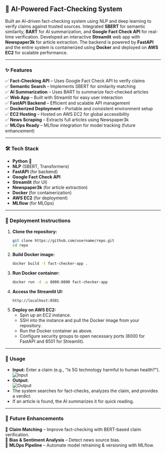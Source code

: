 ## 📰 **AI-Powered Fact-Checking System**

Built an AI-driven fact-checking system using NLP and deep learning to verify claims against trusted sources. Integrated **SBERT** for semantic similarity, **BART** for AI summarization, and **Google Fact Check API** for real-time verification. Developed an interactive **Streamlit** web app with **Newspaper3k** for article extraction. The backend is powered by **FastAPI** and the entire system is containerized using **Docker** and deployed on **AWS EC2** for scalable performance.

---

### ✨ **Features**

✅ **Fact-Checking API** – Uses Google Fact Check API to verify claims  
✅ **Semantic Search** – Implements SBERT for similarity matching  
✅ **AI Summarization** – Uses BART to summarize fact-checked articles  
✅ **Web App** – Built with Streamlit for easy user interaction  
✅ **FastAPI Backend** – Efficient and scalable API management  
✅ **Dockerized Deployment** – Portable and consistent environment setup  
✅ **EC2 Hosting** – Hosted on AWS EC2 for global accessibility  
✅ **News Scraping** – Extracts full articles using Newspaper3k  
✅ **MLOps Ready** – MLflow integration for model tracking (future enhancement)  

---

### 🛠️ **Tech Stack**

- **Python** 🐍  
- **NLP** (SBERT, Transformers)  
- **FastAPI** (for backend)  
- **Google Fact Check API**  
- **Streamlit** (for UI)  
- **Newspaper3k** (for article extraction)  
- **Docker** (for containerization)  
- **AWS EC2** (for deployment)  
- **MLflow** (for MLOps)  

---

### 🚀 **Deployment Instructions**

1. **Clone the repository:**  
   ```bash
   git clone https://github.com/username/repo.git
   cd repo
   ```
2. **Build Docker image:**  
   ```bash
   docker build -t fact-checker-app .
   ```
3. **Run Docker container:**  
   ```bash
   docker run -d -p 8000:8000 fact-checker-app
   ```
4. **Access the Streamlit UI:**  
   ```
   http://localhost:8501
   ```
5. **Deploy on AWS EC2:**  
   - Spin up an EC2 instance.  
   - SSH into the instance and pull the Docker image from your repository.  
   - Run the Docker container as above.  
   - Configure security groups to open necessary ports (8000 for FastAPI and 8501 for Streamlit).  

---

### 🎯 **Usage**

- **Input:** Enter a claim (e.g., "Is 5G technology harmful to human health?").  
  ![Input](https://github.com/user-attachments/assets/139c4363-4310-4114-8ea9-c074b84245cb)  
- **Output:**  
  ![Output](https://github.com/user-attachments/assets/146bf9a3-c378-4841-b942-1ebf5187f6d2)  
- The system searches for fact-checks, analyzes the claim, and provides a verdict.  
- If an article is found, the AI summarizes it for quick reading.  

---

### 📌 **Future Enhancements**

🔹 **Claim Matching** – Improve fact-checking with BERT-based claim verification.  
🔹 **Bias & Sentiment Analysis** – Detect news source bias.  
🔹 **MLOps Pipeline** – Automate model retraining & versioning with MLflow.

